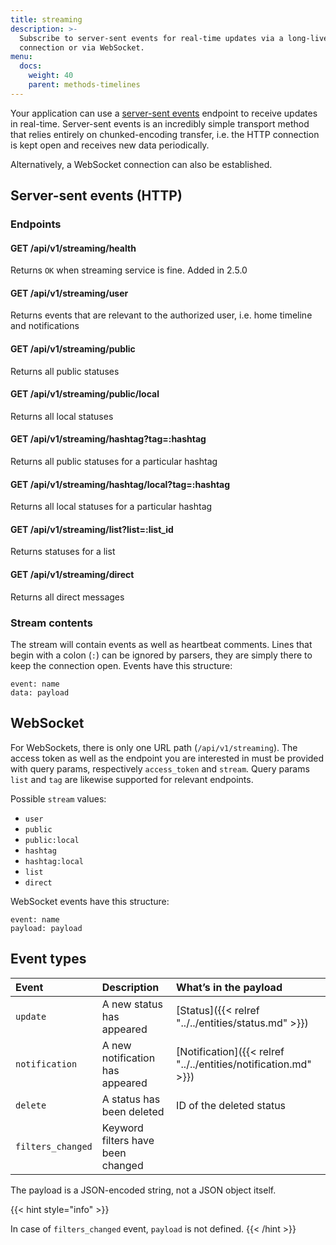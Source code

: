 ```yaml
---
title: streaming
description: >-
  Subscribe to server-sent events for real-time updates via a long-lived HTTP
  connection or via WebSocket.
menu:
  docs:
    weight: 40
    parent: methods-timelines
---
```


Your application can use a [server-sent events](https://developer.mozilla.org/en-US/docs/Web/API/Server-sent_events/Using_server-sent_events) endpoint to receive updates in real-time. Server-sent events is an incredibly simple transport method that relies entirely on chunked-encoding transfer, i.e. the HTTP connection is kept open and receives new data periodically.

Alternatively, a WebSocket connection can also be established.

## Server-sent events \(HTTP\)

### Endpoints <a id="endpoints"></a>

#### GET /api/v1/streaming/health

Returns `OK` when streaming service is fine. Added in 2.5.0

#### GET /api/v1/streaming/user

Returns events that are relevant to the authorized user, i.e. home timeline and notifications

#### GET /api/v1/streaming/public

Returns all public statuses

#### GET /api/v1/streaming/public/local

Returns all local statuses

#### GET /api/v1/streaming/hashtag?tag=:hashtag

Returns all public statuses for a particular hashtag

#### GET /api/v1/streaming/hashtag/local?tag=:hashtag

Returns all local statuses for a particular hashtag

#### GET /api/v1/streaming/list?list=:list_id

Returns statuses for a list

#### GET /api/v1/streaming/direct

Returns all direct messages

### Stream contents <a id="stream-contents"></a>

The stream will contain events as well as heartbeat comments. Lines that begin with a colon \(`:`\) can be ignored by parsers, they are simply there to keep the connection open. Events have this structure:

```text
event: name
data: payload
```

## WebSocket <a id="websocket"></a>

For WebSockets, there is only one URL path \(`/api/v1/streaming`\). The access token as well as the endpoint you are interested in must be provided with query params, respectively `access_token` and `stream`. Query params `list` and `tag` are likewise supported for relevant endpoints.

Possible `stream` values:

* `user`
* `public`
* `public:local`
* `hashtag`
* `hashtag:local`
* `list`
* `direct`

WebSocket events have this structure:

```text
event: name
payload: payload
```

## Event types <a id="event-types"></a>

| Event | Description | What’s in the payload |
| :--- | :--- | :--- |
| `update` | A new status has appeared | [Status]({{< relref "../../entities/status.md" >}}) |
| `notification` | A new notification has appeared | [Notification]({{< relref "../../entities/notification.md" >}}) |
| `delete` | A status has been deleted | ID of the deleted status |
| `filters_changed` | Keyword filters have been changed |  |

The payload is a JSON-encoded string, not a JSON object itself.

{{< hint style="info" >}}

In case of `filters_changed` event, `payload` is not defined.
{{< /hint >}}


